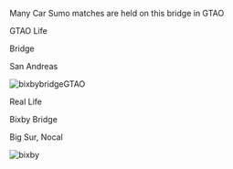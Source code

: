 
Many Car Sumo matches are held on this bridge in GTAO

GTAO Life

Bridge

San Andreas

![bixbybridgeGTAO](https://raw.githubusercontent.com/xpqx/code-based-games/main/GTAOnline/GTAOnline_LocationsInRealLife/images/4-20-2019_3-01-44_PM-uczinxta.png)



Real Life

Bixby Bridge

Big Sur, Nocal


![bixby](https://raw.githubusercontent.com/xpqx/code-based-games/main/GTAOnline/GTAOnline_LocationsInRealLife/images/bixby_bridge.JPG)


